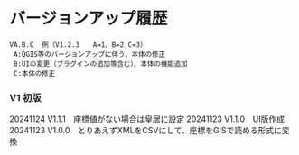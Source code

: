 # バージョンアップ履歴 
    VA.B.C  例（V1.2.3　　A=1、B=2,C=3）  
     A:QGIS等のバージョンアップに伴う、本体の修正  
     B:UIの変更（プラグインの追加等含む）、本体の機能追加  
     C:本体の修正  
### V1 初版 
20241124 V1.1.1　座標値がない場合は皇居に設定
20241123 V1.1.0　UI版作成  
20241123 V1.0.0　とりあえずXMLをCSVにして、座標をGISで読める形式に変換
